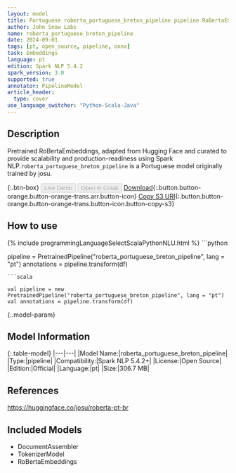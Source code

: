 ```yaml
---
layout: model
title: Portuguese roberta_portuguese_breton_pipeline pipeline RoBertaEmbeddings from josu
author: John Snow Labs
name: roberta_portuguese_breton_pipeline
date: 2024-09-01
tags: [pt, open_source, pipeline, onnx]
task: Embeddings
language: pt
edition: Spark NLP 5.4.2
spark_version: 3.0
supported: true
annotator: PipelineModel
article_header:
  type: cover
use_language_switcher: "Python-Scala-Java"
---
```


## Description

Pretrained RoBertaEmbeddings, adapted from Hugging Face and curated to provide scalability and production-readiness using Spark NLP.`roberta_portuguese_breton_pipeline` is a Portuguese model originally trained by josu.

{:.btn-box}
<button class="button button-orange" disabled>Live Demo</button>
<button class="button button-orange" disabled>Open in Colab</button>
[Download](https://s3.amazonaws.com/auxdata.johnsnowlabs.com/public/models/roberta_portuguese_breton_pipeline_pt_5.4.2_3.0_1725164678943.zip){:.button.button-orange.button-orange-trans.arr.button-icon}
[Copy S3 URI](s3://auxdata.johnsnowlabs.com/public/models/roberta_portuguese_breton_pipeline_pt_5.4.2_3.0_1725164678943.zip){:.button.button-orange.button-orange-trans.button-icon.button-copy-s3}

## How to use



<div class="tabs-box" markdown="1">
{% include programmingLanguageSelectScalaPythonNLU.html %}
```python

pipeline = PretrainedPipeline("roberta_portuguese_breton_pipeline", lang = "pt")
annotations =  pipeline.transform(df)   

```
```scala

val pipeline = new PretrainedPipeline("roberta_portuguese_breton_pipeline", lang = "pt")
val annotations = pipeline.transform(df)

```
</div>

{:.model-param}
## Model Information

{:.table-model}
|---|---|
|Model Name:|roberta_portuguese_breton_pipeline|
|Type:|pipeline|
|Compatibility:|Spark NLP 5.4.2+|
|License:|Open Source|
|Edition:|Official|
|Language:|pt|
|Size:|306.7 MB|

## References

https://huggingface.co/josu/roberta-pt-br

## Included Models

- DocumentAssembler
- TokenizerModel
- RoBertaEmbeddings